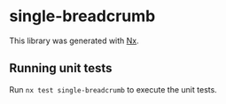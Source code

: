 # single-breadcrumb

This library was generated with [Nx](https://nx.dev).

## Running unit tests

Run `nx test single-breadcrumb` to execute the unit tests.
